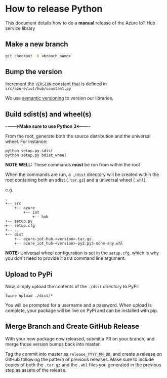 # How to release Python

This document details how to do a **manual** release of the Azure IoT Hub service library

## Make a new branch
```cmd
git checkout -b <branch_name>
```

## Bump the version
Increment the `VERSION` constant that is defined in `src/azure/iot/hub/constant.py`

We use [semantic versioning](https://semver.org/) to version our libraries.

## Build sdist(s) and wheel(s)

**---->Make sure to use Python 3<----**

From the root, generate both the source distribution and the universal wheel. For instance:

```
python setup.py sdist
python setup.py bdist_wheel
```

**NOTE WELL:** These commands **must** be run from within the root

When the commands are run, a `./dist` directory will be created within the root containing both an sdist (`.tar.gz`) and a universal wheel (`.whl`).

e.g.
```
.
+-- src
    +-- azure
        +-- iot
            +-- hub
+-- setup.py
+-- setup.cfg
+-- ...
+-- dist
    +-- azure-iot-hub-<version>.tar.gz
    +-- azure_iot_hub-<version>-py2.py3-none-any.whl
```

**NOTE:** Universal wheel configuration is set in the `setup.cfg`, which is why you don't need to provide it as a command line argument.

## Upload to PyPi
Now, simply upload the contents of the `./dist` directory to PyPi:

```
twine upload ./dist/*
```

You will be prompted for a username and a password. When upload is complete, your package will be live on PyPi and can be installed with pip.

## Merge Branch and Create GitHub Release
With your new package now released, submit a PR on your branch, and merge those version bumps back into master.

Tag the commit into master as `release_YYYY_MM_DD`, and create a release on GitHub following the pattern of previous releases. Make sure to include copies of both the `.tar.gz` and the `.whl` files you generated in the previous step as assets of the release.